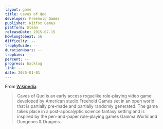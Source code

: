 ```yaml
---
layout: game
title: Caves of Qud
developer: Freehold Games
publisher: Kitfox Games
platform: Steam
releaseDate: 2015-07-15
howlongtobeat: 56
difficulty: --
trophyGuide: --
durationHours: --
trophies: --
percent: --
progress: backlog
link: --
date: 2035-01-01
---
```


From [Wikipedia](https://en.wikipedia.org/wiki/Caves_of_Qud):

> Caves of Qud is an early access roguelike role-playing video game developed by American studio Freehold Games set in an open world that is partially pre-made and partially randomly generated. The game takes place in a post-apocalyptic science fantasy setting and is inspired by the pen-and-paper role-playing games Gamma World and Dungeons & Dragons.
